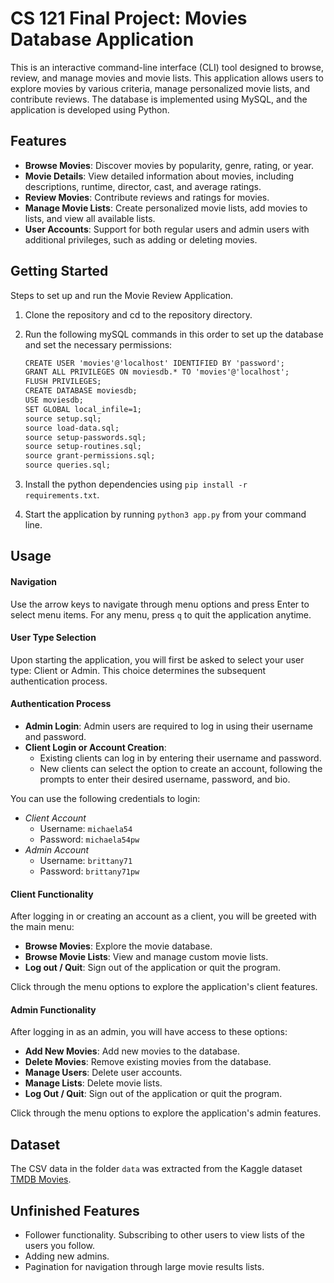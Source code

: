 # CS 121 Final Project: Movies Database Application

This is an interactive command-line interface (CLI) tool designed to browse, review, and manage movies and movie lists. This application allows users to explore movies by various criteria, manage personalized movie lists, and contribute reviews. The database is implemented using MySQL, and the application is developed using Python.

## Features

- **Browse Movies**: Discover movies by popularity, genre, rating, or year.
- **Movie Details**: View detailed information about movies, including descriptions, runtime, director, cast, and average ratings.
- **Review Movies**: Contribute reviews and ratings for movies.
- **Manage Movie Lists**: Create personalized movie lists, add movies to lists, and view all available lists.
- **User Accounts**: Support for both regular users and admin users with additional privileges, such as adding or deleting movies.

## Getting Started

Steps to set up and run the Movie Review Application.

1. Clone the repository and cd to the repository directory.
2. Run the following mySQL commands in this order to set up the database and set the necessary permissions:

    ```txt
    CREATE USER 'movies'@'localhost' IDENTIFIED BY 'password';
    GRANT ALL PRIVILEGES ON moviesdb.* TO 'movies'@'localhost';
    FLUSH PRIVILEGES;   
    CREATE DATABASE moviesdb;
    USE moviesdb;
    SET GLOBAL local_infile=1;
    source setup.sql;
    source load-data.sql;
    source setup-passwords.sql;
    source setup-routines.sql;
    source grant-permissions.sql;
    source queries.sql;
    ```

3. Install the python dependencies using `pip install -r requirements.txt`.
4. Start the application by running `python3 app.py` from your command line.

## Usage

#### Navigation

Use the arrow keys to navigate through menu options and press Enter to select menu items. For any menu, press `q` to quit the application anytime.

#### User Type Selection

Upon starting the application, you will first be asked to select your user type: Client or Admin. This choice determines the subsequent authentication process.

#### Authentication Process

- **Admin Login**: Admin users are required to log in using their username and password.
- **Client Login or Account Creation**:
    - Existing clients can log in by entering their username and password.
    - New clients can select the option to create an account, following the prompts to enter their desired username, password, and bio.

You can use the following credentials to login:
- *Client Account* 
  - Username: `michaela54`
  - Password: `michaela54pw`
- *Admin Account* 
  - Username: `brittany71`
  - Password: `brittany71pw`


#### Client Functionality

After logging in or creating an account as a client, you will be greeted with the main menu:

- **Browse Movies**: Explore the movie database.
- **Browse Movie Lists**: View and manage custom movie lists.
- **Log out / Quit**: Sign out of the application or quit the program.

Click through the menu options to explore the application's client features.

#### Admin Functionality

After logging in as an admin, you will have access to these options:

- **Add New Movies**: Add new movies to the database.
- **Delete Movies**: Remove existing movies from the database.
- **Manage Users**: Delete user accounts.
- **Manage Lists**: Delete movie lists.
- **Log Out / Quit**: Sign out of the application or quit the program.

Click through the menu options to explore the application's admin features.


## Dataset
The CSV data in the folder `data` was extracted from the Kaggle dataset [TMDB Movies](https://www.kaggle.com/datasets/alanvourch/tmdb-movies-daily-updates).

## Unfinished Features 

- Follower functionality. Subscribing to other users to view lists of the users
you follow. 
- Adding new admins. 
- Pagination for navigation through large movie results lists.
